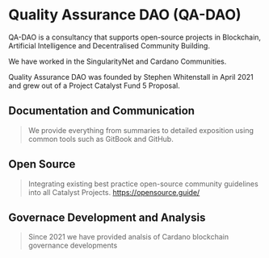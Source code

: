 # Quality Assurance DAO (QA-DAO)

QA-DAO is a consultancy that supports open-source projects in Blockchain, Artificial Intelligence and Decentralised Community Building.

We have worked in the SingularityNet and Cardano Communities. 

Quality Assurance DAO was founded by Stephen Whitenstall in April 2021 and grew out of a Project Catalyst Fund 5 Proposal.

## Documentation and Communication

> We provide everything from summaries to detailed exposition using common tools such as GitBook and GitHub.

## Open Source

> Integrating existing best practice open-source community guidelines into all Catalyst Projects. https://opensource.guide/

## Governace Development and Analysis 

> Since 2021 we have provided analsis of Cardano blockchain governance developments
